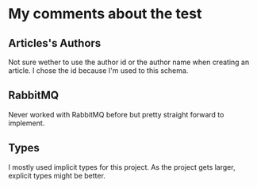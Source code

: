# My comments about the test

## Articles's Authors

Not sure wether to use the author id or the author name when creating an article. I chose the id because I'm used to this schema.

## RabbitMQ

Never worked with RabbitMQ before but pretty straight forward to implement.

## Types

I mostly used implicit types for this project. As the project gets larger, explicit types might be better.
